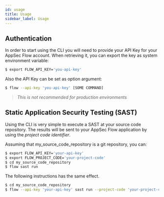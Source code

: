 ```yaml
---
id: usage
title: Usage
sidebar_label: Usage
---
```


## Authentication
In order to start using the CLI you will need to provide your API Key for your AppSec Flow account.  When retrieving it, you can export the key as system environment variable:

```sh
$ export FLOW_API_KEY='you-api-key'
```

Also the API Key can be set as option argument:
```sh
$ flow --api-key 'you-api-key' [SOME COMMAND]
```
>*This is not recommended for production environments*

## Static Application Security Testing (SAST)
Using the CLI is very simple to execute a SAST at your source code repository.
The results will be sent to your AppSec Flow application by using the *project code identifier*.

Assuming that my_source_code_repository is a git repository, you can:

```sh
$ export FLOW_API_KEY='your-api-key'
$ export FLOW_PROJECT_CODE='your-project-code'
$ cd my_source_code_repository
$ flow sast run
```

The following instructions has the same effect.

```sh
$ cd my_source_code_repository
$ flow --api-key 'your-api-key' sast run --project-code 'your-project-code'
```
